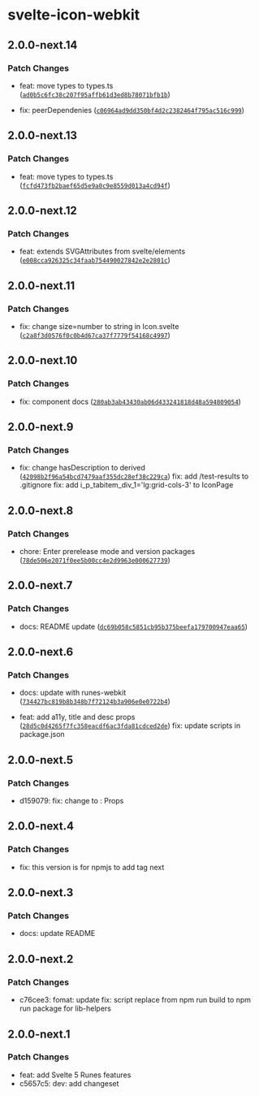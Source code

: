 # svelte-icon-webkit

## 2.0.0-next.14

### Patch Changes

- feat: move types to types.ts ([`ad0b5c6fc38c207f95affb61d3ed8b78071bfb1b`](https://github.com/shinokada/svelte-awesome-icons/commit/ad0b5c6fc38c207f95affb61d3ed8b78071bfb1b))

- fix: peerDependenies ([`c06964ad9dd350bf4d2c2382464f795ac516c999`](https://github.com/shinokada/svelte-awesome-icons/commit/c06964ad9dd350bf4d2c2382464f795ac516c999))

## 2.0.0-next.13

### Patch Changes

- feat: move types to types.ts ([`fcfd473fb2baef65d5e9a0c9e8559d013a4cd94f`](https://github.com/shinokada/svelte-awesome-icons/commit/fcfd473fb2baef65d5e9a0c9e8559d013a4cd94f))

## 2.0.0-next.12

### Patch Changes

- feat: extends SVGAttributes from svelte/elements ([`e008cca926325c34faab754490027842e2e2801c`](https://github.com/shinokada/svelte-awesome-icons/commit/e008cca926325c34faab754490027842e2e2801c))

## 2.0.0-next.11

### Patch Changes

- fix: change size=number to string in Icon.svelte ([`c2a8f3d0576f0c0b4d67ca37f7779f54168c4997`](https://github.com/shinokada/svelte-awesome-icons/commit/c2a8f3d0576f0c0b4d67ca37f7779f54168c4997))

## 2.0.0-next.10

### Patch Changes

- fix: component docs ([`280ab3ab43430ab06d433241818d48a594809054`](https://github.com/shinokada/svelte-awesome-icons/commit/280ab3ab43430ab06d433241818d48a594809054))

## 2.0.0-next.9

### Patch Changes

- fix: change hasDescription to derived ([`42098b2f96a54bcd7479aaf355dc28ef38c229ca`](https://github.com/shinokada/svelte-awesome-icons/commit/42098b2f96a54bcd7479aaf355dc28ef38c229ca))
  fix: add /test-results to .gitignore
  fix: add i_p_tabitem_div_1='lg:grid-cols-3' to IconPage

## 2.0.0-next.8

### Patch Changes

- chore: Enter prerelease mode and version packages ([`78de506e2071f0ee5b00cc4e2d9963e000627739`](https://github.com/shinokada/svelte-awesome-icons/commit/78de506e2071f0ee5b00cc4e2d9963e000627739))

## 2.0.0-next.7

### Patch Changes

- docs: README update ([`dc69b058c5851cb95b375beefa179700947eaa65`](https://github.com/shinokada/svelte-awesome-icons/commit/dc69b058c5851cb95b375beefa179700947eaa65))

## 2.0.0-next.6

### Patch Changes

- docs: update with runes-webkit ([`734427bc819b8b348b7f72124b3a906e0e0722b4`](https://github.com/shinokada/svelte-awesome-icons/commit/734427bc819b8b348b7f72124b3a906e0e0722b4))

- feat: add a11y, title and desc props ([`28d5c0d4265f7fc358eacdf6ac3fda81cdced2de`](https://github.com/shinokada/svelte-awesome-icons/commit/28d5c0d4265f7fc358eacdf6ac3fda81cdced2de))
  fix: update scripts in package.json

## 2.0.0-next.5

### Patch Changes

- d159079: fix: change <Props> to : Props

## 2.0.0-next.4

### Patch Changes

- fix: this version is for npmjs to add tag next

## 2.0.0-next.3

### Patch Changes

- docs: update README

## 2.0.0-next.2

### Patch Changes

- c76cee3: fomat: update
  fix: script replace from npm run build to npm run package for lib-helpers

## 2.0.0-next.1

### Patch Changes

- feat: add Svelte 5 Runes features
- c5657c5: dev: add changeset
